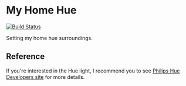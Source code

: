 # My Home Hue

[![Build Status](https://travis-ci.org/mnrn/my-home-hue.svg?branch=master)](https://travis-ci.org/mnrn/my-home-hue)

Setting my home hue surroundings.

## Reference

If you're interested in the Hue light, I recommend you to see [Philips Hue Developers site](https://developers.meethue.com/) for more details.